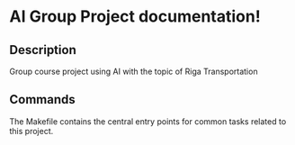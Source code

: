 # AI Group Project documentation!

## Description

Group course project using AI with the topic of Riga Transportation

## Commands

The Makefile contains the central entry points for common tasks related to this project.

